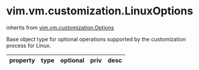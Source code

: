 vim.vm.customization.LinuxOptions
=================================
inherits from [vim.vm.customization.Options](docs/vim.vm.customization.Options.md)


Base object type for optional operations supported by the customization process for   Linux.

| property | type | optional | priv | desc |
|:---------|:-----|:---------|:-----|:-----|


